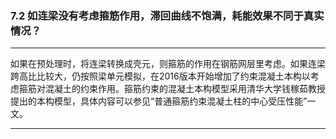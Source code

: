 ﻿### 7.2  如连梁没有考虑箍筋作用，滞回曲线不饱满，耗能效果不同于真实情况？  
---

如果在预处理时，将连梁转换成壳元，则箍筋的作用在钢筋网层里考虑。如果连梁跨高比比较大，仍按照梁单元模拟，在2016版本开始增加了约束混凝土本构以考虑箍筋对混凝土的约束作用。箍筋约束的混凝土本构模型采用清华大学钱稼茹教授提出的本构模型，具体内容可以参见“普通箍筋约束混凝土柱的中心受压性能”一文。


---
